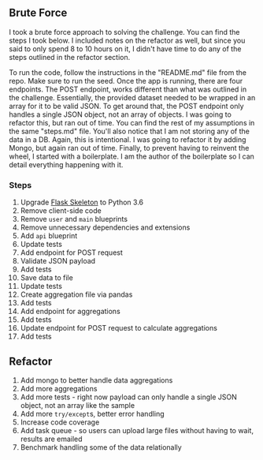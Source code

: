 ## Brute Force

I took a brute force approach to solving the challenge. You can find the steps I took below. I included notes on the refactor as well, but since you said to only spend 8 to 10 hours on it, I didn't have time to do any of the steps outlined in the refactor section.

To run the code, follow the instructions in the "README.md" file from the repo. Make sure to run the seed. Once the app is running, there are four endpoints. The POST endpoint, works different than what was outlined in the challenge. Essentially, the provided dataset needed to be wrapped in an array for it to be valid JSON. To get around that, the POST endpoint only handles a single JSON object, not an array of objects. I was going to refactor this, but ran out of time. You can find the rest of my assumptions in the same "steps.md" file. You'll also notice that I am not storing any of the data in a DB. Again, this is intentional. I was going to refactor it by adding Mongo, but again ran out of time. Finally, to prevent having to reinvent the wheel, I started with a boilerplate. I am the author of the boilerplate so I can detail everything happening with it.  

### Steps

1. Upgrade [Flask Skeleton](https://github.com/realpython/flask-skeleton) to Python 3.6
1. Remove client-side code
1. Remove `user` and `main` blueprints
1. Remove unnecessary dependencies and extensions
1. Add `api` blueprint
1. Update tests
1. Add endpoint for POST request
1. Validate JSON payload
1. Add tests
1. Save data to file
1. Update tests
1. Create aggregation file via pandas
1. Add tests
1. Add endpoint for aggregations
1. Add tests
1. Update endpoint for POST request to calculate aggregations
1. Add tests

## Refactor

1. Add mongo to better handle data aggregations
1. Add more aggregations
1. Add more tests - right now payload can only handle a single JSON object, not an array like the sample
1. Add more `try/except`s, better error handling
1. Increase code coverage
1. Add task queue - so users can upload large files without having to wait, results are emailed
1. Benchmark handling some of the data relationally
